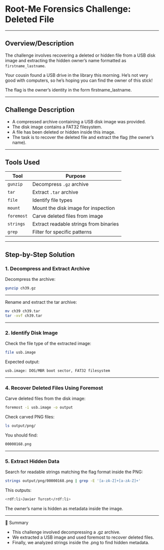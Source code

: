 # Root-Me Forensics Challenge: Deleted File

---

## Overview/Description
The challenge involves recovering a deleted or hidden file from a USB disk image and extracting the hidden owner’s name formatted as `firstname_lastname`.

Your cousin found a USB drive in the library this morning. He’s not very good with computers, so he’s hoping you can find the owner of this stick!

The flag is the owner’s identity in the form firstname_lastname.

---

## Challenge Description

- A compressed archive containing a USB disk image was provided.
- The disk image contains a FAT32 filesystem.
- A file has been deleted or hidden inside this image.
- The task is to recover the deleted file and extract the flag (the owner’s name).

---

## Tools Used

| Tool           | Purpose                               |
|----------------|-------------------------------------|
| `gunzip`       | Decompress `.gz` archive             |
| `tar`          | Extract `.tar` archive               |
| `file`         | Identify file types                  |
| `mount`        | Mount the disk image for inspection |
| `foremost`     | Carve deleted files from image      |
| `strings`      | Extract readable strings from binaries |
| `grep`         | Filter for specific patterns        |


---

## Step-by-Step Solution

### 1. Decompress and Extract Archive

Decompress the archive:

```bash
gunzip ch39.gz
```
---


Rename and extract the tar archive:

```bash
mv ch39 ch39.tar
tar -xvf ch39.tar
```

---

### 2. Identify Disk Image
Check the file type of the extracted image:

```bash
file usb.image
```

Expected output:
```bash
usb.image: DOS/MBR boot sector, FAT32 filesystem
```

---

### 4. Recover Deleted Files Using Foremost
Carve deleted files from the disk image:

```bash
foremost -i usb.image -o output
```

Check carved PNG files:
```bash
ls output/png/
```
You should find:
```bash
00000168.png
```

---

### 5. Extract Hidden Data
Search for readable strings matching the flag format inside the PNG:

```bash
strings output/png/00000168.png | grep -E '[a-zA-Z]+[a-zA-Z]+'
```

This outputs:
```bash
<rdf:li>Javier Turcot</rdf:li>
```

The owner’s name is hidden as metadata inside the image.

---

📌 Summary
- This challenge involved decompressing a .gz archive.
- We extracted a USB image and used foremost to recover deleted files.
- Finally, we analyzed strings inside the .png to find hidden metadata.




